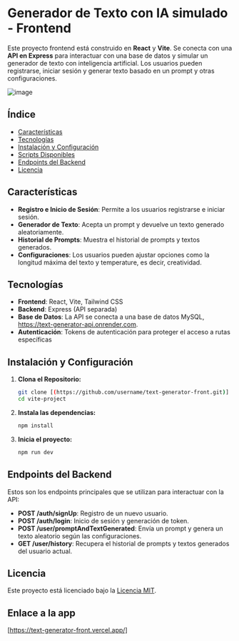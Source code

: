 # Generador de Texto con IA simulado - Frontend

Este proyecto frontend está construido en **React** y **Vite**. Se conecta con una **API en Express** para interactuar con una base de datos y simular un generador de texto con inteligencia artificial. Los usuarios pueden registrarse, iniciar sesión y generar texto basado en un prompt y otras configuraciones.

![image](https://github.com/user-attachments/assets/6f1a83b7-368b-4a57-aa7e-9b6e0bc8d29f)


## Índice

- [Características](#características)
- [Tecnologías](#tecnologías)
- [Instalación y Configuración](#instalación-y-configuración)
- [Scripts Disponibles](#scripts-disponibles)
- [Endpoints del Backend](#endpoints-del-backend)
- [Licencia](#licencia)


## Características

- **Registro e Inicio de Sesión**: Permite a los usuarios registrarse e iniciar sesión.
- **Generador de Texto**: Acepta un prompt y devuelve un texto generado aleatoriamente.
- **Historial de Prompts**: Muestra el historial de prompts y textos generados.
- **Configuraciones**: Los usuarios pueden ajustar opciones como la longitud máxima del texto y temperature, es decir, creatividad.

## Tecnologías

- **Frontend**: React, Vite, Tailwind CSS
- **Backend**: Express (API separada)
- **Base de Datos**: La API se conecta a una base de datos MySQL, https://text-generator-api.onrender.com.
- **Autenticación**: Tokens de autenticación para proteger el acceso a rutas específicas

## Instalación y Configuración

1. **Clona el Repositorio:**
   ```bash
   git clone [(https://github.com/username/text-generator-front.git)]
   cd vite-project
   ```
2. **Instala las dependencias:**

    ```bash
    npm install
    ```
3. **Inicia el proyecto:**

    ```bash
    npm run dev
    ```
## Endpoints del Backend

Estos son los endpoints principales que se utilizan para interactuar con la API:
- **POST /auth/signUp**: Registro de un nuevo usuario.
- **POST /auth/login**: Inicio de sesión y generación de token.
- **POST /user/promptAndTextGenerated**: Envía un prompt y genera un texto aleatorio según las configuraciones.
- **GET /user/history**: Recupera el historial de prompts y textos generados del usuario actual.

## Licencia

Este proyecto está licenciado bajo la [Licencia MIT](LICENSE).

## Enlace a la app

[https://text-generator-front.vercel.app/]

    
